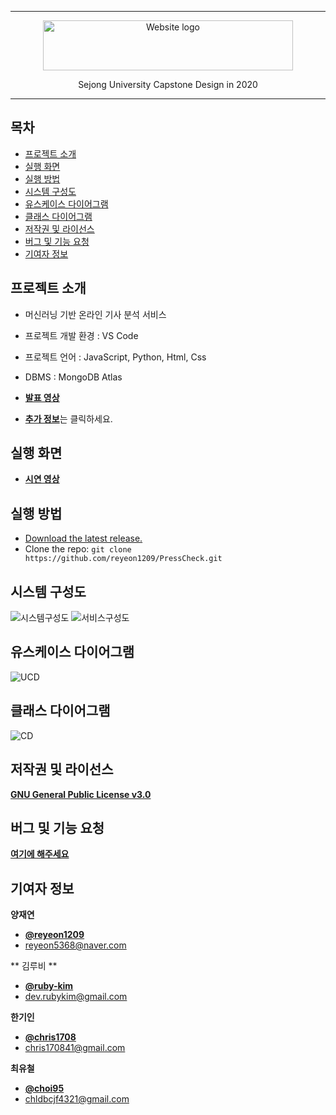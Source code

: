 * * *

<p align="center">
  <a href="https://github.com/reyeon1209/PressCheck/">
    <img src="https://user-images.githubusercontent.com/46713032/93665618-aeae4280-fab2-11ea-895b-960f054cf920.png" alt="Website logo" width="400" height="80">
  </a>
</p>

<p align="center">
  Sejong University Capstone Design in 2020
</p>
   
* * *


## 목차

- [프로젝트 소개](#프로젝트-소개)
- [실행 화면](#실행-화면)
- [실행 방법](#실행-방법)
- [시스템 구성도](#시스템-구성도) 
- [유스케이스 다이어그램](#유스케이스-다이어그램)
- [클래스 다이어그램](#클래스-다이어그램)
- [저작권 및 라이선스](#저작권-및-라이선스)
- [버그 및 기능 요청](#버그-및-기능-요청)
- [기여자 정보](#기여자-정보)


## 프로젝트 소개

- 머신러닝 기반 온라인 기사 분석 서비스

- 프로젝트 개발 환경 : VS Code   
- 프로젝트 언어 : JavaScript, Python, Html, Css
- DBMS : MongoDB Atlas
- [**발표 영상**](https://youtu.be/5q_AFGMJcdQ)
- [**추가 정보**](https://github.com/reyeon1209/PressCheck/wiki)는 클릭하세요.    


## 실행 화면

- [**시연 영상**](https://youtu.be/5q_AFGMJcdQ)


## 실행 방법

- [Download the latest release.](https://github.com/reyeon1209/PressCheck/archive/master.zip)
- Clone the repo: `git clone https://github.com/reyeon1209/PressCheck.git`


## 시스템 구성도

![시스템구성도](https://user-images.githubusercontent.com/46713032/102854438-e045f980-4465-11eb-803a-f22226e18b04.png)
![서비스구성도](https://user-images.githubusercontent.com/46713032/102854463-ed62e880-4465-11eb-9908-e7da065d734a.png)


## 유스케이스 다이어그램

![UCD](https://user-images.githubusercontent.com/46713032/102854147-3f573e80-4465-11eb-8e36-65d809c98ad3.png)


## 클래스 다이어그램

![CD](https://user-images.githubusercontent.com/46713032/102854260-83e2da00-4465-11eb-8ed1-1374e64186fd.png)


## 저작권 및 라이선스

[**GNU General Public License v3.0**](https://github.com/reyeon1209/PressCheck/blob/master/LICENSE)


## 버그 및 기능 요청

[**여기에 해주세요**](https://github.com/reyeon1209/PressCheck/issues)


## 기여자 정보

**양재연**

- [**@reyeon1209**](https://github.com/reyeon1209)   
- <reyeon5368@naver.com>   

** 김루비 **

- [**@ruby-kim**](https://github.com/ruby-kim)   
- <dev.rubykim@gmail.com>

**한기인**

- [**@chris1708**](https://github.com/chris1708)   
- <chris170841@gmail.com>

**최유철**

- [**@choi95**](https://github.com/choi95)   
- <chldbcjf4321@gmail.com>
